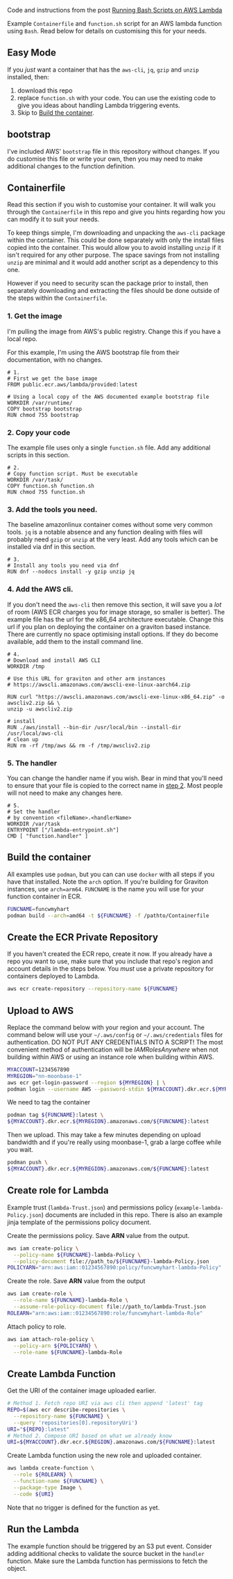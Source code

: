 Code and instructions from the post [Running Bash Scripts on AWS Lambda](https://kalfeher.com/bash-lambda/)

Example `Containerfile` and `function.sh` script for an AWS lambda function using `Bash`. Read below for details on customising this for your needs.
## Easy Mode
If you _just_ want a container that has the `aws-cli`, `jq`, `gzip`  and `unzip` installed, then: 
1. download this repo 
2. replace `function.sh` with your code. You can use the existing code to give you ideas about handling Lambda triggering events.
3. Skip to [Build the container](#build-the-container).

## bootstrap
I've included AWS' `bootstrap` file in this repository without changes. If you do customise this file or write your own, then you may need to make additional changes to the function definition.

## Containerfile
Read this section if you wish to customise your container. It will walk you through the `Containerfile` in this repo and give you hints regarding how you can modify it to suit your needs.

To keep things simple, I'm downloading and unpacking the `aws-cli` package within the container. This could be done separately with only the install files copied into the container. This would allow you to avoid installing `unzip` if it isn't required for any other purpose. The space savings from not installing `unzip` are minimal and it would add another script as a dependency to this one. 

However if you need to security scan the package prior to install, then separately downloading and extracting the files should be done outside of the steps within the `Containerfile`. 

### 1. Get the image
I'm pulling the image from AWS's public registry. Change this if you have a local repo.

For this example, I'm using the AWS bootstrap file from their documentation, with no changes.
```
# 1.
# First we get the base image
FROM public.ecr.aws/lambda/provided:latest

# Using a local copy of the AWS documented example bootstrap file
WORKDIR /var/runtime/
COPY bootstrap bootstrap
RUN chmod 755 bootstrap
```

### 2. Copy your code
The example file uses only a single `function.sh` file. Add any additional scripts in this section.
```
# 2.
# Copy function script. Must be executable
WORKDIR /var/task/
COPY function.sh function.sh
RUN chmod 755 function.sh
```
### 3. Add the tools you need.
The baseline amazonlinux container comes without some very common tools. `jq` is a notable absence and any function dealing with files will probably need `gzip` or `unzip` at the very least. Add any tools which can be installed via dnf in this section.
```
# 3.
# Install any tools you need via dnf
RUN dnf --nodocs install -y gzip unzip jq
```

### 4. Add the AWS cli.
If you don't need the `aws-cli` then remove this section, it will save you a _lot_ of room (AWS ECR charges you for image storage, so smaller is better). The example file has the url for the x86_64 architecture executable. Change this url if you plan on deploying the container on a graviton based instance. There are currently no space optimising install options. If they do become available, add them to the install command line.
```
# 4.
# Download and install AWS CLI
WORKDIR /tmp

# Use this URL for graviton and other arm instances
# https://awscli.amazonaws.com/awscli-exe-linux-aarch64.zip

RUN curl "https://awscli.amazonaws.com/awscli-exe-linux-x86_64.zip" -o awscliv2.zip && \
unzip -u awscliv2.zip

# install
RUN ./aws/install --bin-dir /usr/local/bin --install-dir /usr/local/aws-cli
# clean up
RUN rm -rf /tmp/aws && rm -f /tmp/awscliv2.zip
```

### 5. The handler
You can change the handler name if you wish. Bear in mind that you'll need to ensure that your file is copied to the correct name in [step 2](#2-copy-your-code). Most people will not need to make any changes here.
```
# 5.
# Set the handler
# by convention <fileName>.<handlerName>
WORKDIR /var/task
ENTRYPOINT ["/lambda-entrypoint.sh"]
CMD [ "function.handler" ]
```
## Build the container
All examples use `podman`, but you can can use `docker` with all steps if you have that installed. Note the `arch` option. If you're building for Graviton instances, use `arch=arm64`. `FUNCNAME` is the name you will use for your function container in ECR.
```Bash
FUNCNAME=funcwmyhart
podman build --arch=amd64 -t ${FUNCNAME} -f /pathto/Containerfile
```
## Create the ECR Private Repository
If you haven't created the ECR repo, create it now. If you already have a repo you want to use, make sure that you include that repo's region and account details in the steps below. You _must_ use a private repository for containers deployed to Lambda.
```bash
aws ecr create-repository --repository-name ${FUNCNAME}
```
## Upload to AWS
Replace the command below with your region and your account. The command below will use your `~/.aws/config` or `~/.aws/credentials` files for authentication. DO NOT PUT ANY CREDENTIALS INTO A SCRIPT! The most convenient method of authentication will be _IAMRolesAnywhere_ when not building within AWS or using an instance role when building within AWS. 
```bash
MYACCOUNT=1234567890
MYREGION="nn-moonbase-1"
aws ecr get-login-password --region ${MYREGION} | \
podman login --username AWS --password-stdin ${MYACCOUNT}.dkr.ecr.${MYREGION}.amazonaws.com
```
We need to tag the container
```bash
podman tag ${FUNCNAME}:latest \
${MYACCOUNT}.dkr.ecr.${MYREGION}.amazonaws.com/${FUNCNAME}:latest
```
Then we upload. This may take a few minutes depending on upload bandwidth and if you're really using moonbase-1, grab a large coffee while you wait.
```bash
podman push \
${MYACCOUNT}.dkr.ecr.${MYREGION}.amazonaws.com/${FUNCNAME}:latest
```
## Create role for Lambda
Example trust (`lambda-Trust.json`) and permissions policy (`example-lambda-Policy.json`) documents are included in this repo. There is also an example jinja template of the permissions policy document.

Create the permissions policy. Save **ARN** value from the output.
```bash
aws iam create-policy \
  --policy-name ${FUNCNAME}-lambda-Policy \
  --policy-document file://path_to/${FUNCNAME}-lambda-Policy.json
POLICYARN="arn:aws:iam::01234567890:policy/funcwmyhart-lambda-Policy"
```
Create the role. Save **ARN** value from the output
```bash
aws iam create-role \
  --role-name ${FUNCNAME}-lambda-Role \
  --assume-role-policy-document file://path_to/lambda-Trust.json
ROLEARN="arn:aws:iam::01234567890:role/funcwmyhart-lambda-Role"
```
Attach policy to role.
```bash
aws iam attach-role-policy \
  --policy-arn ${POLICYARN} \
  --role-name ${FUNCNAME}-lambda-Role
```
## Create Lambda Function
Get the URI of the container image uploaded earlier.
```bash
# Method 1. Fetch repo URI via aws cli then append 'latest' tag
REPO=$(aws ecr describe-repositories \
  --repository-name ${FUNCNAME} \
  --query 'repositories[0].repositoryUri')
URI="${REPO}:latest"
# Method 2. Compose URI based on what we already know
URI=${MYACCOUNT}.dkr.ecr.${REGION}.amazonaws.com/${FUNCNAME}:latest
```
Create Lambda function using the new role and uploaded container.
```bash
aws lambda create-function \
  --role ${ROLEARN} \
  --function-name ${FUNCNAME} \
  --package-type Image \
  --code ${URI}
```
Note that no trigger is defined for the function as yet.

## Run the Lambda
The example function should be triggered by an S3 put event. Consider adding additional checks to validate the source bucket in the `handler` function. Make sure the Lambda function has permissions to fetch the object.